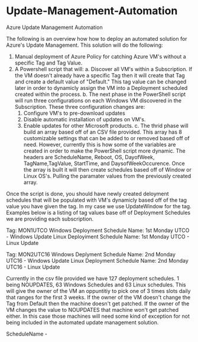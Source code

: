 # Update-Management-Automation
Azure Update Management Automation

The following is an overview how how to deploy an automated solution for Azure's Update Management. This solution will do the following:
1.  Manual deployment of Azure Policy for catching Azure VM's without a specific Tag and Tag Value.
2.  A Powershell script that will:
  a.  Discover all VM's within a Subscription.  If the VM doesn't already have a specific Tag then it will create that Tag and create a default value of "Default."  This tag value can be changed later in order to dynamicly assign the VM into a Deployment scheduled created within the process.
  b.  The next phase in the PowerShell script will run three configurations on each Windows VM discovered in the Subscription.  These three configuration changes are:
    1.  Configure VM's to pre-download updates
    2.  Disable automatic installation of updates on VM's.
    3.  Enable updates for other Microsoft products.
  c.  The thrid phase will build an array based off of an CSV file provided. This array has 8 customizable settings that can be added to or removed based off of need.  However, currently this is how some of the variables are created in order to make the PowerShell script more dynamic. The headers are ScheduleName, Reboot, OS, DayofWeek, TagName,TagValue, StartTime, and DaysofWeekOccurence.  Once the array is built it will then create schedules based off of Window or Linux OS's.  Pulling the paramater values from the previously created array.
  
Once the script is done, you should have newly created deloyment schedules that will be populated with VM's dynamicly based off of the tag value you have given the tag. In my case we use UpdateWindow for the tag.   Examples below is a listing of tag values base off of Deployment Schedules we are providing each subscription.  

Tag:  MON1UTCO
Windows Deployment Schedule Name:  1st Monday UTCO - Windows Update
Linux Deployiment Schedule Name:   1st Monday UTCO - Linux Update

Tag:  MON2UTC16
Windows Deplyment Schedule Name:   2nd Monday UTC16 - Windows Update
Linux Deployment Schedule Name:    2nd Monday UTC16 - Linux Update

Currently in the csv file provided we have 127  deployment schedules.  1 being NOUPDATES, 63 Windows Schedules and 63 Linux schedules. This will give the owner of the VM an oppuntitiy to pick one of 3 times slots daily that ranges for the first 3 weeks. If the owner of the VM doesn't change the Tag from Default then the machine doesn't get patched.  If the owner of the VM changes the value to NOUPDATES that machine won't get patched either.  In this case those machines will need some kind of exception for not being included in the automated update management solution.  
  
  ScheduleName - 
  
  
